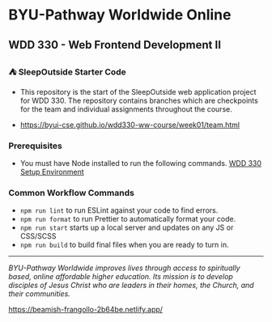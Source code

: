 # BYU-Pathway Worldwide Online

## WDD 330 - Web Frontend Development II

### ⛺ SleepOutside Starter Code

- This repository is the start of the SleepOutside web application project for WDD 330. The repository contains branches which are checkpoints for the team and individual assignments throughout the course.

- https://byui-cse.github.io/wdd330-ww-course/week01/team.html

### Prerequisites

- You must have Node installed to run the following commands.
  [WDD 330 Setup Environment](https://byui-cse.github.io/wdd330-ww-course/intro/)

### Common Workflow Commands

- `npm run lint` to run ESLint against your code to find errors.
- `npm run format` to run Prettier to automatically format your code.
- `npm run start` starts up a local server and updates on any JS or CSS/SCSS
- `npm run build` to build final files when you are ready to turn in.

---

_BYU-Pathway Worldwide improves lives through access to spiritually based, online affordable higher education. Its mission is to develop disciples of Jesus Christ who are leaders in their homes, the Church, and their communities._

https://beamish-frangollo-2b64be.netlify.app/
